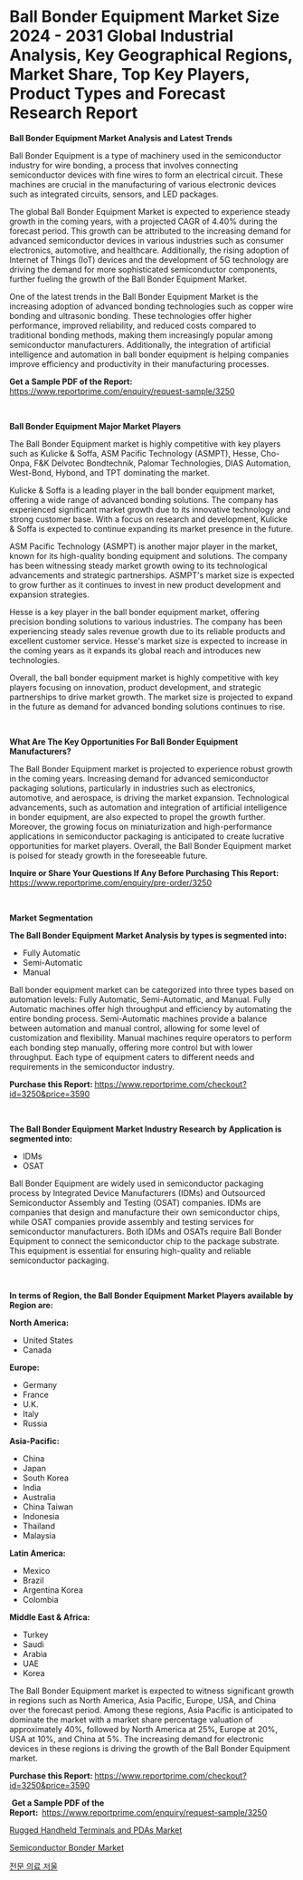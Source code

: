 <p><h1>Ball Bonder Equipment Market Size 2024 - 2031 Global Industrial Analysis, Key Geographical Regions, Market Share, Top Key Players, Product Types and Forecast Research Report</h1></p><p><strong>Ball Bonder Equipment Market Analysis and Latest Trends</strong></p>
<p><p>Ball Bonder Equipment is a type of machinery used in the semiconductor industry for wire bonding, a process that involves connecting semiconductor devices with fine wires to form an electrical circuit. These machines are crucial in the manufacturing of various electronic devices such as integrated circuits, sensors, and LED packages.</p><p>The global Ball Bonder Equipment Market is expected to experience steady growth in the coming years, with a projected CAGR of 4.40% during the forecast period. This growth can be attributed to the increasing demand for advanced semiconductor devices in various industries such as consumer electronics, automotive, and healthcare. Additionally, the rising adoption of Internet of Things (IoT) devices and the development of 5G technology are driving the demand for more sophisticated semiconductor components, further fueling the growth of the Ball Bonder Equipment Market.</p><p>One of the latest trends in the Ball Bonder Equipment Market is the increasing adoption of advanced bonding technologies such as copper wire bonding and ultrasonic bonding. These technologies offer higher performance, improved reliability, and reduced costs compared to traditional bonding methods, making them increasingly popular among semiconductor manufacturers. Additionally, the integration of artificial intelligence and automation in ball bonder equipment is helping companies improve efficiency and productivity in their manufacturing processes.</p></p>
<p><strong>Get a Sample PDF of the Report:&nbsp;</strong> <a href="https://www.reportprime.com/enquiry/request-sample/3250">https://www.reportprime.com/enquiry/request-sample/3250</a></p>
<p>&nbsp;</p>
<p><strong>Ball Bonder Equipment Major Market Players</strong></p>
<p><p>The Ball Bonder Equipment market is highly competitive with key players such as Kulicke & Soffa, ASM Pacific Technology (ASMPT), Hesse, Cho-Onpa, F&K Delvotec Bondtechnik, Palomar Technologies, DIAS Automation, West-Bond, Hybond, and TPT dominating the market.</p><p>Kulicke & Soffa is a leading player in the ball bonder equipment market, offering a wide range of advanced bonding solutions. The company has experienced significant market growth due to its innovative technology and strong customer base. With a focus on research and development, Kulicke & Soffa is expected to continue expanding its market presence in the future.</p><p>ASM Pacific Technology (ASMPT) is another major player in the market, known for its high-quality bonding equipment and solutions. The company has been witnessing steady market growth owing to its technological advancements and strategic partnerships. ASMPT's market size is expected to grow further as it continues to invest in new product development and expansion strategies.</p><p>Hesse is a key player in the ball bonder equipment market, offering precision bonding solutions to various industries. The company has been experiencing steady sales revenue growth due to its reliable products and excellent customer service. Hesse's market size is expected to increase in the coming years as it expands its global reach and introduces new technologies.</p><p>Overall, the ball bonder equipment market is highly competitive with key players focusing on innovation, product development, and strategic partnerships to drive market growth. The market size is projected to expand in the future as demand for advanced bonding solutions continues to rise.</p></p>
<p>&nbsp;</p>
<p><strong>What Are The Key Opportunities For Ball Bonder Equipment Manufacturers?</strong></p>
<p><p>The Ball Bonder Equipment market is projected to experience robust growth in the coming years. Increasing demand for advanced semiconductor packaging solutions, particularly in industries such as electronics, automotive, and aerospace, is driving the market expansion. Technological advancements, such as automation and integration of artificial intelligence in bonder equipment, are also expected to propel the growth further. Moreover, the growing focus on miniaturization and high-performance applications in semiconductor packaging is anticipated to create lucrative opportunities for market players. Overall, the Ball Bonder Equipment market is poised for steady growth in the foreseeable future.</p></p>
<p><strong>Inquire or Share Your Questions If Any Before Purchasing This Report:</strong> <a href="https://www.reportprime.com/enquiry/pre-order/3250">https://www.reportprime.com/enquiry/pre-order/3250</a></p>
<p>&nbsp;</p>
<p><strong>Market Segmentation</strong></p>
<p><strong>The Ball Bonder Equipment Market Analysis by types is segmented into:</strong></p>
<p><ul><li>Fully Automatic</li><li>Semi-Automatic</li><li>Manual</li></ul></p>
<p><p>Ball bonder equipment market can be categorized into three types based on automation levels: Fully Automatic, Semi-Automatic, and Manual. Fully Automatic machines offer high throughput and efficiency by automating the entire bonding process. Semi-Automatic machines provide a balance between automation and manual control, allowing for some level of customization and flexibility. Manual machines require operators to perform each bonding step manually, offering more control but with lower throughput. Each type of equipment caters to different needs and requirements in the semiconductor industry.</p></p>
<p><strong>Purchase this Report:&nbsp;</strong><a href="https://www.reportprime.com/checkout?id=3250&price=3590">https://www.reportprime.com/checkout?id=3250&price=3590</a></p>
<p>&nbsp;</p>
<p><strong>The Ball Bonder Equipment Market Industry Research by Application is segmented into:</strong></p>
<p><ul><li>IDMs</li><li>OSAT</li></ul></p>
<p><p>Ball Bonder Equipment are widely used in semiconductor packaging process by Integrated Device Manufacturers (IDMs) and Outsourced Semiconductor Assembly and Testing (OSAT) companies. IDMs are companies that design and manufacture their own semiconductor chips, while OSAT companies provide assembly and testing services for semiconductor manufacturers. Both IDMs and OSATs require Ball Bonder Equipment to connect the semiconductor chip to the package substrate. This equipment is essential for ensuring high-quality and reliable semiconductor packaging.</p></p>
<p>&nbsp;</p>
<p><strong>In terms of Region, the Ball Bonder Equipment Market Players available by Region are:</strong></p>
<p>
    <p> <strong> North America: </strong>
        <ul>
            <li>United States</li>
            <li>Canada</li>
        </ul>
        </p> 
    <p> <strong> Europe: </strong>
        <ul>
            <li>Germany</li>
            <li>France</li>
            <li>U.K.</li>
            <li>Italy</li>
            <li>Russia</li>
        </ul>
        </p> 
    <p> <strong> Asia-Pacific: </strong>
        <ul>
            <li>China</li>
            <li>Japan</li>
            <li>South Korea</li>
            <li>India</li>
            <li>Australia</li>
            <li>China Taiwan</li>
            <li>Indonesia</li>
            <li>Thailand</li>
            <li>Malaysia</li>
        </ul>
        </p> 
    <p> <strong> Latin America: </strong>
        <ul>
            <li>Mexico</li>
            <li>Brazil</li>
            <li>Argentina Korea</li>
            <li>Colombia</li>
        </ul>
        </p> 
    <p> <strong> Middle East & Africa: </strong>
        <ul>
            <li>Turkey</li>
            <li>Saudi</li>
            <li>Arabia</li>
            <li>UAE</li>
            <li>Korea</li>
        </ul>
    </p>
    </p>
<p><p>The Ball Bonder Equipment market is expected to witness significant growth in regions such as North America, Asia Pacific, Europe, USA, and China over the forecast period. Among these regions, Asia Pacific is anticipated to dominate the market with a market share percentage valuation of approximately 40%, followed by North America at 25%, Europe at 20%, USA at 10%, and China at 5%. The increasing demand for electronic devices in these regions is driving the growth of the Ball Bonder Equipment market.</p></p>
<p><strong>Purchase this Report: </strong><a href="https://www.reportprime.com/checkout?id=3250&price=3590">https://www.reportprime.com/checkout?id=3250&price=3590</a></p>
<p>&nbsp;<strong>Get a Sample PDF of the Report:&nbsp;&nbsp;</strong><a href="https://www.reportprime.com/enquiry/request-sample/3250">https://www.reportprime.com/enquiry/request-sample/3250</a></p>
<p><strong></strong></p>
<p><p><a href="https://github.com/kosella/Market-Research-Report-List-2/blob/main/rugged-handheld-terminals-and-pdas-market.md">Rugged Handheld Terminals and PDAs Market</a></p><p><a href="https://github.com/nathandecarvalho/Market-Research-Report-List-2/blob/main/semiconductor-bonder-market.md">Semiconductor Bonder Market</a></p><p><a href="https://github.com/JackieFauhey9089475/Market-Research-Report-List-1/blob/main/202135412354.md">전문 의료 저울</a></p></p>